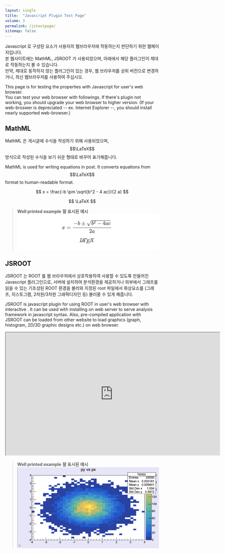 ```yaml
---
layout: single
title:  "Javascript Plugin Test Page"
volume: 3
permalink: /jstestpage/
sitemap: false
---
```


Javascript 로 구성된 요소가 사용자의 웹브라우저에 작동하는지 판단하기 위한 웹페이지입니다.  
본 웹사이트에는 MathML, JSROOT 가 사용되었으며, 아래에서 해당 플러그인이 제대로 작동하는지 볼 수 있습니다.  
만약, 제대로 동작하지 않는 플러그인이 있는 경우, 웹 브라우저를 상위 버전으로 변경하거나, 최신 웹브라우저를 사용하여 주십시오.

This page is for testing the properties with Javascript for user's web browser.  
You can test your web browser with followings. If there's plugin not working, you should upgrade your web browser to higher version. (If your web-broswer is depreciated -- ex. Internet Explorer --, you should install nearly supported web-browser.)


## MathML

MathML 은 게시글에 수식을 작성하기 위해 사용되었으며, $$\LaTeX$$ 방식으로 작성된 수식을 보기 쉬운 형태로 바꾸어 표기해줍니다.

MathML is used for writing equations in post. It converts equations from $$\LaTeX$$ format to human-readable format.

$$ x = \frac{-b \pm \sqrt{b^2 - 4 ac}}{2 a} $$

$$ \LaTeX $$

> **Well printed example**
> **잘 표시된 예시**  
> ![MathML represenation example / MathML 표시 예시](/assets/img/JSTest/MathML.png)


## JSROOT

JSROOT 는 ROOT 를 웹 브라우저에서 상호작용하여 사용할 수 있도록 만들어진 Javascript 플러그인으로, 서버에 설치하여 분석환경을 제공하거나 외부에서 그래프를 읽을 수 있는 기조성된 ROOT 환경을 불러와 지정된 root 파일에서 화상요소를 (그래프, 히스토그램, 2차원/3차원 그래픽디자인 등) 불러올 수 있게 해줍니다.

JSROOT is javascript plugin for using ROOT in user's web browser with interactive . It can be used with installing on web server to serve analysis framework in javascript syntax. Also, pre-compiled application with JSROOT can be loaded from other website to load graphics (graph, histogram, 2D/3D graphic designs etc.) on web browser.

<iframe width="700" height="400"
        src="https://root.cern/js/latest/?nobrowser&file=../files/hsimple.root&item=hpxpy&opt=colz">
</iframe>

> **Well printed example**
> **잘 표시된 예시**  
> ![JSROOT represenation example / JSROOT 표시 예시](/assets/img/JSTest/JSROOT.png)

<!-- ## Chart.js

a -->
